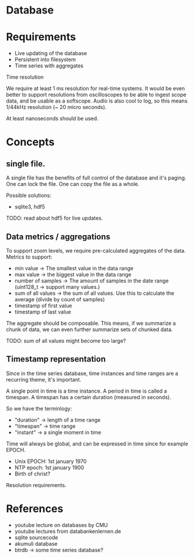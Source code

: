 
# Database

# Requirements

- Live updating of the database
- Persistent into filesystem
- Time series with aggregates

Time resolution

We require at least 1 ms resolution for real-time systems. It would be even
better to support resolutions from oscilloscopes to be able to ingest
scope data, and be usable as a softscope. Audio is also cool to log, so this
means 1/44kHz resolution (~ 20 micro seconds).

At least nanoseconds should be used.

# Concepts

## single file.

A single file has the benefits of full control of the database and it's paging.
One can lock the file. One can copy the file as a whole.

Possible solutions:

- sqlite3, hdf5

TODO: read about hdf5 for live updates.

## Data metrics / aggregations

To support zoom levels, we require pre-calculated aggregates of the
data. Metrics to support:

- min value -> The smallest value in the data range
- max value -> the biggest value in the data range
- number of samples -> The amount of samples in the date range (uint128_t -> support many values.)
- sum of all values -> the sum of all values. Use this to calculate the average
  (divide by count of samples)
- timestamp of first value
- timestamp of last value

The aggregate should be composable. This means, if we summarize a chunk of data,
we can even further summarize sets of chunked data.

TODO: sum of all values might become too large?

## Timestamp representation

Since in the time series database, time instances and time ranges
are a recurring theme, it's important.

A single point in time is a time instance. A period in time is
called a timespan. A timespan has a certain duration (measured in seconds).

So we have the terminlogy:

- "duration" -> length of a time range
- "timespan" -> time range
- "instant" -> a single moment in time

Time will always be global, and can be expressed in time
since for example EPOCH.

- Unix EPOCH: 1st january 1970
- NTP epoch: 1st january 1900
- Birth of christ?

Resolution requirements.

# References

- youtube lecture on databases by CMU
- youtube lectures from databankenlernen.de
- sqlite sourcecode
- akumuli database
- btrdb -> some time series database?

